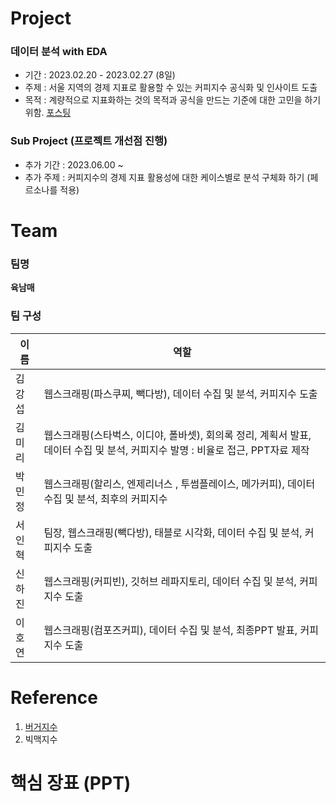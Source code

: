 # Project
### 데이터 분석 with EDA
* 기간 : 2023.02.20 - 2023.02.27 (8일)
* 주제 : 서울 지역의 경제 지표로 활용할 수 있는 커피지수 공식화 및 인사이트 도출
* 목적 : 계량적으로 지표화하는 것의 목적과 공식을 만드는 기준에 대한 고민을 하기 위함.
[포스팅](https://velog.io/@milkim0818/%ED%95%B5%EC%8B%AC-%EC%A7%80%ED%91%9C%EC%97%90-%EB%8C%80%ED%95%9C-%EA%B3%A0%EB%AF%BC)

### Sub Project (프로젝트 개선점 진행)
* 추가 기간 : 2023.06.00 ~
* 추가 주제 : 커피지수의 경제 지표 활용성에 대한 케이스별로 분석 구체화 하기 (페르소나를 적용)

# Team
### 팀명
**육남매**
### 팀 구성 
| 이름 | 역할 |
| --- | --- |
| 김강섭 | 웹스크래핑(파스쿠찌, 빽다방), 데이터 수집 및 분석, 커피지수 도출 |
| 김미리 | 웹스크래핑(스타벅스, 이디야, 폴바셋), 회의록 정리, 계획서 발표, 데이터 수집 및 분석, 커피지수 발명 : 비율로 접근, PPT자료 제작 |
| 박민정 | 웹스크래핑(할리스, 엔제리너스 , 투썸플레이스, 메가커피), 데이터 수집 및 분석, 최후의 커피지수  |
| 서인혁 | 팀장, 웹스크래핑(빽다방), 태블로 시각화, 데이터 수집 및 분석, 커피지수 도출 |
| 신하진 | 웹스크래핑(커피빈), 깃허브 레파지토리, 데이터 수집 및 분석, 커피지수 도출 |
| 이호연 | 웹스크래핑(컴포즈커피), 데이터 수집 및 분석, 최종PPT 발표, 커피지수 도출 |

# Reference
1. [버거지수](https://blog.naver.com/idjoopal/221519294269)
2. 빅맥지수

# 핵심 장표 (PPT)
